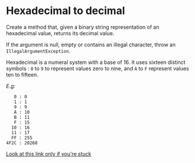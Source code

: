 # Hexadecimal to decimal

Create a method that, given a binary string representation of an hexadecimal value, returns its decimal value.

If the argument is null, empty or contains an illegal character, throw an `IllegalArgumentException`.

Hexadecimal is a numeral system with a base of 16. It uses sixteen distinct symbols : `0` to `9` to represent values zero to nine, and `A` to `F` represent values ten to fifteen.

*E.g:*
```
   0 : 0
   1 : 1
   9 : 9
   A : 10
   B : 11
   F : 15
  10 : 16
  11 : 17
  FF : 255
4F2C : 20268
```

[Look at this link only if you're stuck](https://gist.github.com/bastienwcs/0cb437bff3e991d139770c4af6414e8f)
